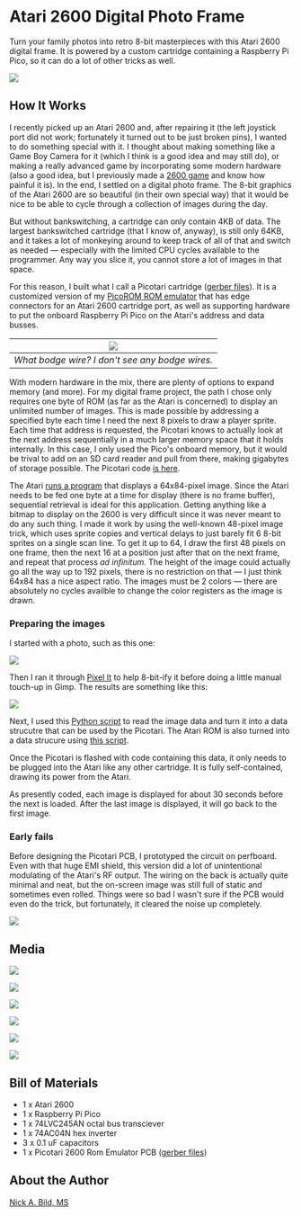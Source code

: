# Atari 2600 Digital Photo Frame

Turn your family photos into retro 8-bit masterpieces with this Atari 2600 digital frame. It is powered by a custom cartridge containing a Raspberry Pi Pico, so it can do a lot of other tricks as well.

![](https://raw.githubusercontent.com/nickbild/atari_2600_digital_frame/refs/heads/main/img/img1-1_sm.jpg)

## How It Works

I recently picked up an Atari 2600 and, after repairing it (the left joystick port did not work; fortunately it turned out to be just broken pins), I wanted to do something special with it. I thought about making something like a Game Boy Camera for it (which I think is a good idea and may still do), or making a really advanced game by incorporating some modern hardware (also a good idea, but I previously made a [2600 game](https://github.com/nickbild/journey_to_xenos) and know how painful it is). In the end, I settled on a digital photo frame. The 8-bit graphics of the Atari 2600 are so beautiful (in their own special way) that it would be nice to be able to cycle through a collection of images during the day.

But without bankswitching, a cartridge can only contain 4KB of data. The largest bankswitched cartridge (that I know of, anyway), is still only 64KB, and it takes a lot of monkeying around to keep track of all of that and switch as needed — especially with the limited CPU cycles available to the programmer. Any way you slice it, you cannot store a lot of images in that space.

For this reason, I built what I call a Picotari cartridge ([gerber files](https://github.com/nickbild/atari_2600_digital_frame/tree/main/picotari_pcb)). It is a customized version of my [PicoROM ROM emulator](https://github.com/nickbild/picoROM) that has edge connectors for an Atari 2600 cartridge port, as well as supporting hardware to put the onboard Raspberry Pi Pico on the Atari's address and data busses.

| ![](https://raw.githubusercontent.com/nickbild/atari_2600_digital_frame/refs/heads/main/img/picotari_sm.jpg) | 
|:--:| 
| *What bodge wire? I don't see any bodge wires.* |

With modern hardware in the mix, there are plenty of options to expand memory (and more). For my digital frame project, the path I chose only requires one byte of ROM (as far as the Atari is concerned) to display an unlimited number of images. This is made possible by addressing a specified byte each time I need the next 8 pixels to draw a player sprite. Each time that address is requested, the Picotari knows to actually look at the next address sequentially in a much larger memory space that it holds internally. In this case, I only used the Pico's onboard memory, but it would be trival to add on an SD card reader and pull from there, making gigabytes of storage possible. The Picotari code [is here](https://github.com/nickbild/atari_2600_digital_frame/blob/main/pico_rom.c).

The Atari [runs a program](https://github.com/nickbild/atari_2600_digital_frame/blob/main/showpic.asm) that displays a 64x84-pixel image. Since the Atari needs to be fed one byte at a time for display (there is no frame buffer), sequential retrieval is ideal for this application. Getting anything like a bitmap to display on the 2600 is very difficult since it was never meant to do any such thing. I made it work by using the well-known 48-pixel image trick, which uses sprite copies and vertical delays to just barely fit 6 8-bit sprites on a single scan line. To get it up to 64, I draw the first 48 pixels on one frame, then the next 16 at a position just after that on the next frame, and repeat that process *ad infinitum*. The height of the image could actually go all the way up to 192 pixels, there is no restriction on that — I just think 64x84 has a nice aspect ratio. The images must be 2 colors — there are absolutely no cycles availble to change the color registers as the image is drawn.

### Preparing the images

I started with a photo, such as this one:

![](https://github.com/nickbild/atari_2600_digital_frame/blob/main/img/for_display/1.jpg)

Then I ran it through [Pixel It](https://giventofly.github.io/pixelit/) to help 8-bit-ify it before doing a little manual touch-up in Gimp. The results are something like this:

![](https://github.com/nickbild/atari_2600_digital_frame/blob/main/img/for_display/1-convert.png)

Next, I used this [Python script](https://github.com/nickbild/atari_2600_digital_frame/blob/main/read_img.py) to read the image data and turn it into a data strucutre that can be used by the Picotari. The Atari ROM is also turned into a data strucure using [this script](https://github.com/nickbild/atari_2600_digital_frame/blob/main/translate_bin2rom.py).

Once the Picotari is flashed with code containing this data, it only needs to be plugged into the Atari like any other cartridge. It is fully self-contained, drawing its power from the Atari.

As presently coded, each image is displayed for about 30 seconds before the next is loaded. After the last image is displayed, it will go back to the first image.

### Early fails

Before designing the Picotari PCB, I prototyped the circuit on perfboard. Even with that huge EMI shield, this version did a lot of unintentional modulating of the Atari's RF output. The wiring on the back is actually quite minimal and neat, but the on-screen image was still full of static and sometimes even rolled. Things were so bad I wasn't sure if the PCB would even do the trick, but fortunately, it cleared the noise up completely.

![](https://github.com/nickbild/atari_2600_digital_frame/blob/main/img/prototype_sm.jpg)

## Media

![](https://raw.githubusercontent.com/nickbild/atari_2600_digital_frame/refs/heads/main/img/cat.png)

![](https://raw.githubusercontent.com/nickbild/atari_2600_digital_frame/refs/heads/main/img/hackster_sm.jpg)

![](https://raw.githubusercontent.com/nickbild/atari_2600_digital_frame/refs/heads/main/img/hackaday_sm.jpg)

![](https://raw.githubusercontent.com/nickbild/atari_2600_digital_frame/refs/heads/main/img/img1-2_sm.jpg)

![](https://raw.githubusercontent.com/nickbild/atari_2600_digital_frame/refs/heads/main/img/img1-3_sm.jpg)

![](https://raw.githubusercontent.com/nickbild/atari_2600_digital_frame/refs/heads/main/img/img1-4_sm.jpg)

## Bill of Materials

- 1 x Atari 2600
- 1 x Raspberry Pi Pico
- 1 x 74LVC245AN octal bus transciever
- 1 x 74AC04N hex inverter
- 3 x 0.1 uF capacitors
- 1 x Picotari 2600 Rom Emulator PCB ([gerber files](https://github.com/nickbild/atari_2600_digital_frame/tree/main/picotari_pcb))

## About the Author

[Nick A. Bild, MS](https://nickbild79.firebaseapp.com/#!/)
